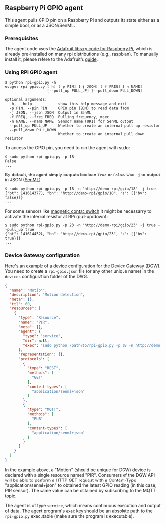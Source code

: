 ## Raspberry Pi GPIO agent

This agent pulls GPIO pin on a Raspberry Pi and outputs its state either as a simple bool, or as a JSON/SenML.

### Prerequisites

The agent code uses the [Adafruit library code for Raspberry Pi](https://github.com/adafruit/Adafruit-Raspberry-Pi-Python-Code), which is already pre-installed on many rpi distributions (e.g., raspbian). To manually install it, please refere to the Adafruit's [guide](https://learn.adafruit.com/adafruits-raspberry-pi-lesson-4-gpio-setup/adafruit-pi-code).

### Using RPi GPIO agent

```
$ python rpi-gpio.py -h
usage: rpi-gpio.py [-h] [-p PIN] [-j JSON] [-f FREQ] [-n NAME]
                   [--pull_up PULL_UP] [--pull_down PULL_DOWN]

optional arguments:
  -h, --help            show this help message and exit
  -p PIN, --pin PIN     GPIO pin (BCM) to read data from
  -j JSON, --json JSON  Output in SenML
  -f FREQ, --freq FREQ  Pulling frequency, msec
  -n NAME, --name NAME  Sensor name (URI) for SenML output
  --pull_up PULL_UP     Whether to create an internal pull up resistor
  --pull_down PULL_DOWN
                        Whether to create an internal pull down resistor
```

To access the GPIO pin, you need to run the agent with sudo:

```
$ sudo python rpi-gpio.py -p 18
False
...
```

By default, the agent simply outputs boolean `True` or `False`. Use `-j` to output in JSON ([SenML](http://www.ietf.org/internet-drafts/draft-jennings-core-senml-00.txt)):

```
$ sudo python rpi-gpio.py -p 18 -n "http://demo-rpi/gpio/18" -j true
{"bt": 1416143778, "bn": "http://demo-rpi/gpio/18", "e": [{"bv": false}]}
...
```

For some sensors like [magnetic contac switch](http://www.adafruit.com/products/375) it might be necessarry to activate the internal resistor at RPi (pull-up/down):

```
$ sudo python rpi-gpio.py -p 23 -n "http://demo-rpi/gpio/23" -j true --pull_up true
{"bt": 1416144524, "bn": "http://demo-rpi/gpio/23", "e": [{"bv": true}]}
...
```

### Device Gateway configuration

Here's an example of a device configuration for the Device Gateway (DGW). You need to create a `rpi-gpio.json` file (or any other unique name) in the `devices` configuration folder of the DWG.

```json
{
  "name": "Motion",
  "description": "Motion detection",
  "meta": {},
  "ttl": 60,
  "resources": [
    {
      "type": "Resource",
      "name": "PIR",
      "meta": {},
      "agent": {
        "type": "service",
        "dir": null,
        "exec": "sudo python /path/to/rpi-gpio.py -p 18 -n http://demo-rpi/gpio/18 -j true"
      },
      "representation": {},
      "protocols": [
        {
          "type": "REST",
          "methods": [
            "GET"
          ],
          "content-types": [
            "application/senml+json"
          ]
        },
        {
          "type": "MQTT",
          "methods": [
            "PUB"
          ],
          "content-types": [
            "application/senml+json"
          ]
        }
      ]
    }
  ]
}
```

In the example above, a "Motion" (should be unique for DGW) device is declared with a single resource named "PIR". Consumers of the DGW API will be able to perform a HTTP GET request with a Content-Type "application/senml+json" to obtained the latest GPIO reading (in this case, PIR sensor). The same value can be obtained by subscribing to the MQTT topic.

The agent is of type `service`, which means continuous execution and output of data. The agent program's `exec` key should be an absolute path to the `rpi-gpio.py` executable (make sure the program is executable).
